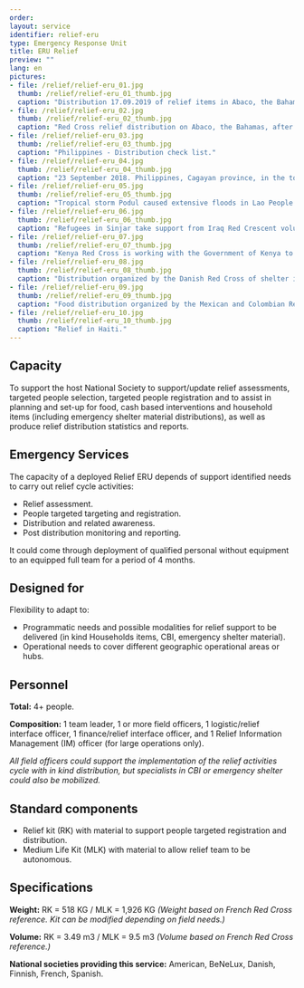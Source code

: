 ```yaml
---
order: 
layout: service
identifier: relief-eru
type: Emergency Response Unit
title: ERU Relief
preview: ""
lang: en
pictures:
- file: /relief/relief-eru_01.jpg
  thumb: /relief/relief-eru_01_thumb.jpg
  caption: "Distribution 17.09.2019 of relief items in Abaco, the Bahamas; Hygiene kits, kitchen set, shelter toolkits, buckets, jerry cans and blankets. Hygiene and health promoted."
- file: /relief/relief-eru_02.jpg
  thumb: /relief/relief-eru_02_thumb.jpg
  caption: "Red Cross relief distribution on Abaco, the Bahamas, after Hurricane Dorian."
- file: /relief/relief-eru_03.jpg
  thumb: /relief/relief-eru_03_thumb.jpg
  caption: "Philippines - Distribution check list."
- file: /relief/relief-eru_04.jpg
  thumb: /relief/relief-eru_04_thumb.jpg
  caption: "23 September 2018. Philippines, Cagayan province, in the town of Baggao. One week since deadly Typhoon Mangkhut (locally known as Ompong) hit the Philippines, Philippine Red Cross led the distribution of non-food items,  hygiene kits, emergency shelter kits, and corrugated iron sheets to hundreds of families."
- file: /relief/relief-eru_05.jpg
  thumb: /relief/relief-eru_05_thumb.jpg
  caption: "Tropical storm Podul caused extensive floods in Lao People’s Democratic Republic that have affected more than 300,000 people. Lao Red Cross teams have carried out search and rescue activities and evacuations, provided first aid and distributed food and water."
- file: /relief/relief-eru_06.jpg
  thumb: /relief/relief-eru_06_thumb.jpg
  caption: "Refugees in Sinjar take support from Iraq Red Crescent volunteers. The refugees are in need of the most basic items for their survival, so the Iraq Red Crescent is distributing food and non-food items, particularly water, ice, milk for babies and hot meals every day."
- file: /relief/relief-eru_07.jpg
  thumb: /relief/relief-eru_07_thumb.jpg
  caption: "Kenya Red Cross is working with the Government of Kenya to support those affected by floods, delivering emergency relief items and essential supplies like household items and water and sanitation in evacuation centres for people already displaced."
- file: /relief/relief-eru_08.jpg
  thumb: /relief/relief-eru_08_thumb.jpg
  caption: "Distribution organized by the Danish Red Cross of shelter items in camps in Port au Prince, Haiti."
- file: /relief/relief-eru_09.jpg
  thumb: /relief/relief-eru_09_thumb.jpg
  caption: "Food distribution organized by the Mexican and Colombian Red Cross in Camp Bzotun, Haiti."
- file: /relief/relief-eru_10.jpg
  thumb: /relief/relief-eru_10_thumb.jpg
  caption: "Relief in Haiti."
---
```


## Capacity

To support the host National Society to support/update relief assessments, targeted people selection, targeted people registration and to assist in planning and set-up for food, cash based interventions and household items (including emergency shelter material distributions), as well as produce relief distribution statistics and reports.

## Emergency Services

The capacity of a deployed Relief ERU depends of support identified needs to carry out relief cycle activities: 

- Relief assessment.
- People targeted targeting and registration.
- Distribution and related awareness.
- Post distribution monitoring and reporting.

It could come through deployment of qualified personal without equipment to an equipped full team for a period of 4 months.

## Designed for

Flexibility to adapt to:

- Programmatic needs and possible modalities for relief support to be delivered (in kind Households items, CBI, emergency shelter material). 
- Operational needs to cover different geographic operational areas or hubs.

## Personnel

**Total:** 4+ people.

**Composition:** 1 team leader, 1 or more field officers, 1 logistic/relief interface officer, 1 finance/relief interface officer, and 1 Relief Information Management (IM) officer (for large operations only).

_All field officers could support the implementation of the relief activities cycle with in kind distribution, but specialists in CBI or emergency shelter could also be mobilized._

## Standard components

- Relief kit (RK) with material to support people targeted registration and distribution.
- Medium Life Kit (MLK) with material to allow relief team to be autonomous.

## Specifications

**Weight:**  RK = 518 KG / MLK = 1,926 KG _(Weight based on French Red Cross reference. Kit can be modified depending on field needs.)_

**Volume:** RK = 3.49 m3 / MLK = 9.5 m3 _(Volume based on French Red Cross reference.)_

**National societies providing this service:** American, BeNeLux, Danish, Finnish, French, Spanish.
